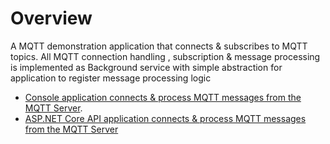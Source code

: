 # Overview
A MQTT demonstration application that connects & subscribes to MQTT topics.
All MQTT connection handling , subscription & message processing is implemented as Background service with simple abstraction
for application to register message processing logic
- [Console application connects & process MQTT messages from the MQTT Server](https://github.com/madhub/mqtt-poc/tree/master/MqttDemo/MqttWorkerServiceSubscriber). 
- [ASP.NET Core API application connects & process MQTT messages from the MQTT Server](https://github.com/madhub/mqtt-poc/tree/master/MqttDemo/AspNetCoreWebApiWithMqttSubscription)




